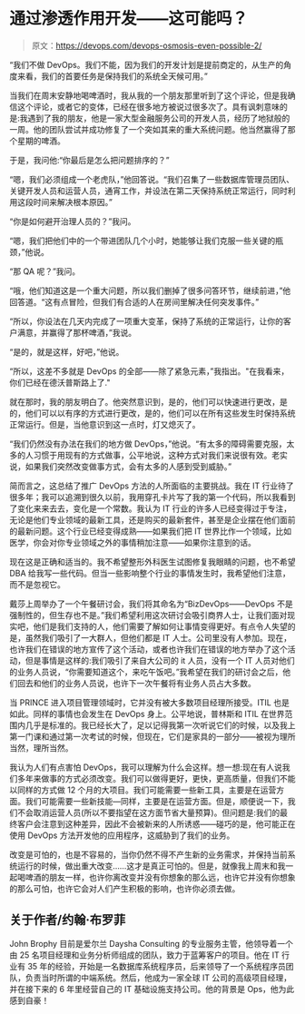 # 通过渗透作用开发——这可能吗？

> 原文：<https://devops.com/devops-osmosis-even-possible-2/>

“我们不做 DevOps。我们不能，因为我们的开发计划是提前商定的，从生产的角度来看，我们的首要任务是保持我们的系统全天候可用。”

当我们在周末安静地喝啤酒时，我从我的一个朋友那里听到了这个评论，但是我确信这个评论，或者它的变体，已经在很多地方被说过很多次了。具有讽刺意味的是:我遇到了我的朋友，他是一家大型金融服务公司的开发人员，经历了地狱般的一周。他的团队尝试并成功修复了一个突如其来的重大系统问题。他当然赢得了那个星期的啤酒。

于是，我问他:“你最后是怎么把问题排序的？”

“嗯，我们必须组成一个老虎队，”他回答说。“我们召集了一些数据库管理员团队、关键开发人员和运营人员，通宵工作，并设法在第二天保持系统正常运行，同时利用这段时间来解决根本原因。”

“你是如何避开治理人员的？”我问。

“嗯，我们把他们中的一个带进团队几个小时，她能够让我们克服一些关键的瓶颈，”他说。

“那 QA 呢？”我问。

“哦，他们知道这是一个重大问题，所以我们删掉了很多问答环节，继续前进，”他回答道。“这有点冒险，但我们有合适的人在房间里解决任何突发事件。”

“所以，你设法在几天内完成了一项重大变革，保持了系统的正常运行，让你的客户满意，并赢得了那杯啤酒，”我说。

“是的，就是这样，好吧，”他说。

“所以，这差不多就是 DevOps 的全部——除了紧急元素，”我指出。"在我看来，你们已经在德沃普斯路上了."

就在那时，我的朋友明白了。他突然意识到，是的，他们可以快速进行更改，是的，他们可以以有序的方式进行更改，是的，他们可以在所有这些发生时保持系统正常运行。但是，当他意识到这一点时，灯又熄灭了。

“我们仍然没有办法在我们的地方做 DevOps，”他说。“有太多的障碍需要克服，太多的人习惯于用现有的方式做事，公平地说，这种方式对我们来说很有效。老实说，如果我们突然改变做事方式，会有太多的人感到受到威胁。”

简而言之，这总结了推广 DevOps 方法的人所面临的主要挑战。我在 IT 行业待了很多年；我可以追溯到很久以前，我用穿孔卡片写了我的第一个代码，所以我看到了变化来来去去，变化是一个常数。我认为 IT 行业的许多人已经变得过于专注，无论是他们专业领域的最新工具，还是购买的最新套件，甚至是企业摆在他们面前的最新问题。这个行业已经变得成熟——如果我们把 IT 世界比作一个领域，比如医学，你会对你专业领域之外的事情稍加注意——如果你注意到的话。

现在这是正确和适当的。我不希望整形外科医生试图修复我眼睛的问题，也不希望 DBA 给我写一些代码。但当一些影响整个行业的事情发生时，我希望他们注意，而不是忽视它。

戴莎上周举办了一个午餐研讨会，我们将其命名为“BizDevOps——DevOps 不是强制性的，但生存也不是。”我们希望利用这次研讨会吸引商界人士，让我们面对现实吧，他们是我们支持的人，他们需要了解如何让事情变得更好。有点令人失望的是，虽然我们吸引了一大群人，但他们都是 IT 人士。公司里没有人参加。现在，也许我们在错误的地方宣传了这个活动，或者也许我们在错误的地方举办了这个活动，但是事情是这样的:我们吸引了来自大公司的 it 人员，没有一个 IT 人员对他们的业务人员说，“你需要知道这个，来吃午饭吧。”我希望在我们的研讨会之后，他们回去和他们的业务人员说，也许下一次午餐将有业务人员占大多数。

当 PRINCE 进入项目管理领域时，它并没有被大多数项目经理所接受。ITIL 也是如此。同样的事情也会发生在 DevOps 身上。公平地说，普林斯和 ITIL 在世界范围内几乎是标准的。我已经长大了，足以记得我第一次听说它们的时候，以及我上第一门课和通过第一次考试的时候，但现在，它们是家具的一部分——被视为理所当然，理所当然。

我认为人们有点害怕 DevOps，我可以理解为什么会这样。想一想:现在有人说我们多年来做事的方式必须改变。我们可以做得更好，更快，更高质量，但我们不能以同样的方式做 12 个月的大项目。我们可能需要一些新工具，主要是在运营方面。我们可能需要一些新技能—同样，主要是在运营方面。但是，顺便说一下，我们不会取消运营人员(所以不要指望在这方面节省大量预算)。但问题是:我们的最终客户会注意到这种差异，因此不会被新来的人所诱惑——碰巧的是，他可能正在使用 DevOps 方法开发他的应用程序，这威胁到了我们的业务。

改变是可怕的，也是不容易的，当你仍然不得不产生新的业务需求，并保持当前系统运行的时候，做出重大改变……这才是真正可怕的。但是，就像我上周末和我一起喝啤酒的朋友一样，也许你离改变并没有你想象的那么远，也许它并没有你想象的那么可怕，也许它会对人们产生积极的影响，也许你必须去做。

## 关于作者/约翰·布罗菲

John Brophy 目前是爱尔兰 Daysha Consulting 的专业服务主管，他领导着一个由 25 名项目经理和业务分析师组成的团队，致力于蓝筹客户的项目。他在 IT 行业有 35 年的经验，开始是一名数据库系统程序员，后来领导了一个系统程序员团队，负责当时所谓的中端系统。然后，他成为一家全球 IT 公司的高级项目经理，并在接下来的 6 年里经营自己的 IT 基础设施支持公司。他的背景是 Ops，他为此感到自豪！